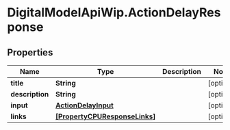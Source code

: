 # DigitalModelApiWip.ActionDelayResponse

## Properties

Name | Type | Description | Notes
------------ | ------------- | ------------- | -------------
**title** | **String** |  | [optional] 
**description** | **String** |  | [optional] 
**input** | [**ActionDelayInput**](ActionDelayInput.md) |  | [optional] 
**links** | [**[PropertyCPUResponseLinks]**](PropertyCPUResponseLinks.md) |  | [optional] 


